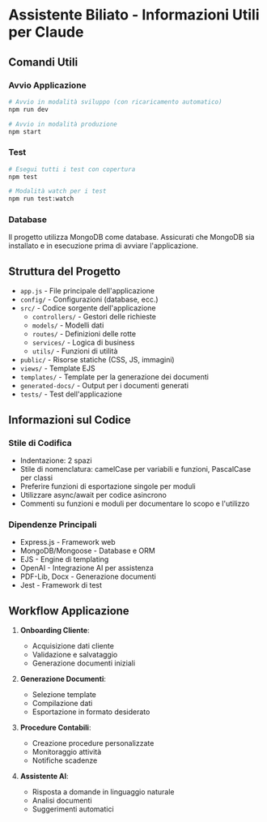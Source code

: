 # Assistente Biliato - Informazioni Utili per Claude

## Comandi Utili

### Avvio Applicazione
```bash
# Avvio in modalità sviluppo (con ricaricamento automatico)
npm run dev

# Avvio in modalità produzione
npm start
```

### Test
```bash
# Esegui tutti i test con copertura
npm test

# Modalità watch per i test
npm run test:watch
```

### Database
Il progetto utilizza MongoDB come database. Assicurati che MongoDB sia installato e in esecuzione prima di avviare l'applicazione.

## Struttura del Progetto

- `app.js` - File principale dell'applicazione
- `config/` - Configurazioni (database, ecc.)
- `src/` - Codice sorgente dell'applicazione
  - `controllers/` - Gestori delle richieste
  - `models/` - Modelli dati
  - `routes/` - Definizioni delle rotte
  - `services/` - Logica di business
  - `utils/` - Funzioni di utilità
- `public/` - Risorse statiche (CSS, JS, immagini)
- `views/` - Template EJS
- `templates/` - Template per la generazione dei documenti
- `generated-docs/` - Output per i documenti generati
- `tests/` - Test dell'applicazione

## Informazioni sul Codice

### Stile di Codifica
- Indentazione: 2 spazi
- Stile di nomenclatura: camelCase per variabili e funzioni, PascalCase per classi
- Preferire funzioni di esportazione singole per moduli
- Utilizzare async/await per codice asincrono
- Commenti su funzioni e moduli per documentare lo scopo e l'utilizzo

### Dipendenze Principali
- Express.js - Framework web
- MongoDB/Mongoose - Database e ORM
- EJS - Engine di templating
- OpenAI - Integrazione AI per assistenza
- PDF-Lib, Docx - Generazione documenti
- Jest - Framework di test

## Workflow Applicazione

1. **Onboarding Cliente**:
   - Acquisizione dati cliente
   - Validazione e salvataggio
   - Generazione documenti iniziali

2. **Generazione Documenti**:
   - Selezione template
   - Compilazione dati
   - Esportazione in formato desiderato

3. **Procedure Contabili**:
   - Creazione procedure personalizzate
   - Monitoraggio attività
   - Notifiche scadenze

4. **Assistente AI**:
   - Risposta a domande in linguaggio naturale
   - Analisi documenti
   - Suggerimenti automatici